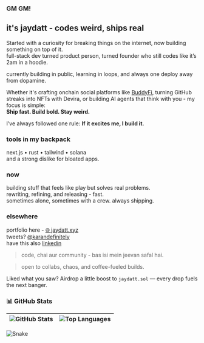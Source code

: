### GM GM!

## it's jaydatt - codes weird, ships real

Started with a curiosity for breaking things on the internet, now building something on top of it.  
full-stack dev turned product person, turned founder who still codes like it’s 2am in a hoodie.

currently building in public, learning in loops, and always one deploy away from dopamine.

Whether it's crafting onchain social platforms like [BuddyFi](https://www.buddyfi.xyz), turning GitHub streaks into NFTs with Devira, or building AI agents that think with you - my focus is simple:  
**Ship fast. Build bold. Stay weird.**

I’ve always followed one rule:  **If it excites me, I build it.**

### tools in my backpack

next.js • rust • tailwind • solana  
and a strong dislike for bloated apps.


### now

building stuff that feels like play but solves real problems.  
rewriting, refining, and releasing - fast.  
sometimes alone, sometimes with a crew. always shipping.


### elsewhere

portfolio here - [🌐 jaydatt.xyz](https://www.jaydatt.xyz)  
tweets? [@karandefinitely](https://x.com/karandefinitely)  
have this also [linkedin](https://linkedin.com/in/jaydattkaran)

> code, chai aur community - bas isi mein jeevan safal hai.

> open to collabs, chaos, and coffee-fueled builds.

Liked what you saw? Airdrop a little boost to `jaydatt.sol` — every drop fuels the next banger.


### 📊 GitHub Stats

| ![GitHub Stats](https://github-readme-stats.vercel.app/api?username=karancodebase&show_icons=true&theme=gotham&hide_border=true) | ![Top Languages](https://github-readme-stats.vercel.app/api/top-langs/?username=karancodebase&layout=compact&theme=gotham&hide_border=true) |
| --- | --- |


![Snake](https://raw.githubusercontent.com/karancodebase/jaydattkaran/output/snake.svg)
